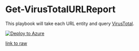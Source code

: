 # Get-VirusTotalURLReport

This playbook will take each URL entity and query [VirusTotal](https://developers.virustotal.com/v3.0/reference#url-info).

[![Deploy to Azure](https://aka.ms/deploytoazurebutton)](https://portal.azure.com/#create/Microsoft.Template/uri/https%3A%2F%2Fraw.githubusercontent.com%2FAzure%2FAzure-Sentinel%2Fmaster%2FPlaybooks%2FGet-VirusTotalURLReport%2Fincident-trigger%2Fazuredeploy.json)

[link to raw](https://raw.githubusercontent.com/Azure/Azure-Sentinel/master/Playbooks/Get-VirusTotalURLReport/incident-trigger/azuredeploy.json)
